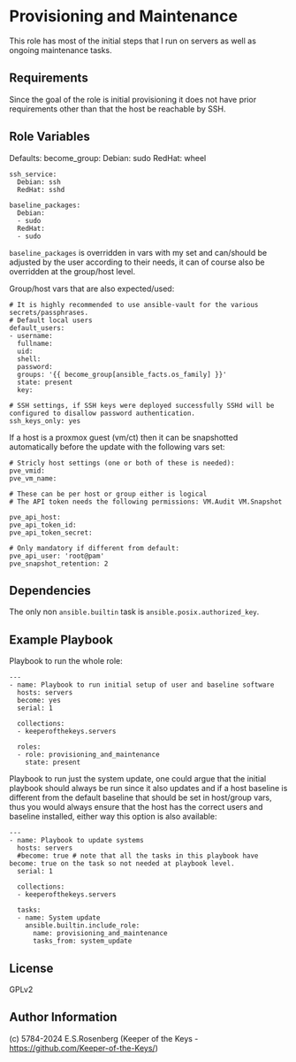 Provisioning and Maintenance
============================

This role has most of the initial steps that I run on servers as well as ongoing maintenance tasks.

Requirements
------------

Since the goal of the role is initial provisioning it does not have prior requirements other than that the host be reachable 
by SSH.

Role Variables
--------------

Defaults:
    become_group:
      Debian: sudo
      RedHat: wheel

    ssh_service:
      Debian: ssh
      RedHat: sshd

    baseline_packages:
      Debian:
      - sudo
      RedHat:
      - sudo

`baseline_packages` is overridden in vars with my set and can/should be adjusted by the user according to their needs, it can 
of course also be overridden at the group/host level.

Group/host vars that are also expected/used:

    # It is highly recommended to use ansible-vault for the various secrets/passphrases.
    # Default local users
    default_users:
    - username: 
      fullname: 
      uid: 
      shell: 
      password:
      groups: '{{ become_group[ansible_facts.os_family] }}'
      state: present
      key: 

    # SSH settings, if SSH keys were deployed successfully SSHd will be configured to disallow password authentication.
    ssh_keys_only: yes

If a host is a proxmox guest (vm/ct) then it can be snapshotted automatically before the update with the following vars set:

    # Stricly host settings (one or both of these is needed):
    pve_vmid:
    pve_vm_name:

    # These can be per host or group either is logical
    # The API token needs the following permissions: VM.Audit VM.Snapshot

    pve_api_host:
    pve_api_token_id:
    pve_api_token_secret:

    # Only mandatory if different from default:
    pve_api_user: 'root@pam'
    pve_snapshot_retention: 2

Dependencies
------------

The only non `ansible.builtin` task is `ansible.posix.authorized_key`.

Example Playbook
----------------

Playbook to run the whole role:

    ---
    - name: Playbook to run initial setup of user and baseline software
      hosts: servers
      become: yes
      serial: 1

      collections:
      - keeperofthekeys.servers

      roles:
      - role: provisioning_and_maintenance
        state: present

Playbook to run just the system update, one could argue that the initial playbook should always be run since it also updates 
and if a host baseline is different from the default baseline that should be set in host/group vars, thus you would always 
ensure that the host has the correct users and baseline installed, either way this option is also available:

    ---
    - name: Playbook to update systems
      hosts: servers
      #become: true # note that all the tasks in this playbook have become: true on the task so not needed at playbook level.
      serial: 1

      collections:
      - keeperofthekeys.servers

      tasks:
      - name: System update
        ansible.builtin.include_role:
          name: provisioning_and_maintenance
          tasks_from: system_update

License
-------

GPLv2

Author Information
------------------

(c) 5784-2024 E.S.Rosenberg (Keeper of the Keys - https://github.com/Keeper-of-the-Keys/)

